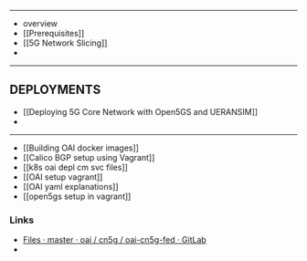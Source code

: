 
---
 - overview
 - [[Prerequisites]]
 - [[5G Network Slicing]]
 - 

---
## DEPLOYMENTS
- [[Deploying 5G Core Network with Open5GS and UERANSIM]]
- 

---
- [[Building OAI docker images]]
- [[Calico BGP setup using Vagrant]]
- [[k8s oai depl cm svc files]]
- [[OAI setup vagrant]]
- [[OAI yaml explanations]]
- [[open5gs setup in vagrant]]

### Links
- [Files · master · oai / cn5g / oai-cn5g-fed · GitLab](https://gitlab.eurecom.fr/oai/cn5g/oai-cn5g-fed/)
- 